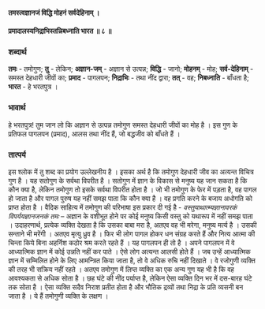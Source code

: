 #### तमस्त्वज्ञानजं विद्धि मोहनं सर्वदेहिनाम् ।
#### प्रमादालस्यनिद्राभिस्तन्निबध्नाति भारत ॥ ८ ॥

### शब्दार्थ

**तमः** - तमोगुण; **तु** - लेकिन; **अज्ञान-जम्** - अज्ञान से उत्पन्न; **विद्धि** - जानो; **मोहनम्** - मोह; **सर्व-देहिनाम्** - समस्त देहधारी जीवों का; **प्रमाद** - पागलपन; **निद्राभिः** - तथा नींद द्वारा; **तत्** - वह; **निबध्नाति** - बाँधता है; **भारत** - हे भरतपुत्र ।

### भावार्थ

हे भरतपुत्र! तुम जान लो कि अज्ञान से उत्पन्न तमोगुण समस्त देहधारी जीवों का मोह है । इस गुण के प्रतिफल पागलपन (प्रमाद), आलस तथा नींद हैं, जो बद्धजीव को बाँधते हैं ।

### तात्पर्य

इस श्लोक में तु शब्द का प्रयोग उल्लेखनीय है । इसका अर्थ है कि तमोगुण देहधारी जीव का अत्यन्त विचित्र गुण है । यह सतोगुण के सर्वथा विपरीत है । सतोगुण में ज्ञान के विकास से मनुष्य यह जान सकता है कि कौन क्या है, लेकिन तमोगुण तो इसके सर्वथा विपरीत होता है । जो भी तमोगुण के फेर में पड़ता है, वह पागल हो जाता है और पागल पुरुष यह नहीं समझ पाता कि कौन क्या है । वह प्रगति करने के बजाय अधोगति को प्राप्त होता है । वैदिक साहित्य में तमोगुण की परिभाषा इस प्रकार दी गई है - *वस्तुयाथात्म्यज्ञानावरकं विपर्ययज्ञानजनकं तमः* – अज्ञान के वशीभूत होने पर कोई मनुष्य किसी वस्तु को यथारूप में नहीं समझ पाता । उदाहरणार्थ, प्रत्येक व्यक्ति देखता है कि उसका बाबा मरा है, अतएव वह भी मरेगा, मनुष्य मर्त्य है । उसकी सन्ताने भी मरेंगी । अतएव मृत्यु ध्रुव है । फिर भी लोग पागल होकर धन संग्रह करते हैं और नित्य आत्मा की चिन्ता किये बिना अहर्निश कठोर श्रम करते रहते हैं । यह पागलपन ही तो है । अपने पागलपन में वे आध्यात्मिक ज्ञान में कोई उन्नति नहीं कर पाते । ऐसे लोग अत्यन्त आलसी होते हैं । जब उन्हें आध्यात्मिक ज्ञान में सम्मिलित होने के लिए आमन्त्रित किया जाता है, तो वे अधिक रुचि नहीं दिखाते । वे रजोगुणी व्यक्ति की तरह भी सक्रिय नहीं रहते । अतएव तमोगुण में लिप्त व्यक्ति का एक अन्य गुण यह भी है कि वह आवश्यकता से अधिक सोता है । छह घंटे की नींद पर्याप्त है, लेकिन ऐसा व्यक्ति दिन भर में दस-बारह घंटे तक सोता है । ऐसा व्यक्ति सदैव निराश प्रतीत होता है और भौतिक द्रव्यों तथा निद्रा के प्रति व्यसनी बन जाता है । ये हैं तमोगुणी व्यक्ति के लक्षण ।